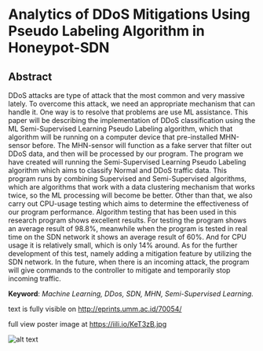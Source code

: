# Analytics of DDoS Mitigations Using Pseudo Labeling Algorithm in Honeypot-SDN

## Abstract

DDoS attacks are type of attack that the most common and very massive lately. To overcome this attack, we need an appropriate mechanism that can handle it. One way is to resolve that problems are use ML assistance. This paper will be describing the implementation of DDoS classification using the ML Semi-Supervised Learning Pseudo Labeling algorithm, which that algorithm will be running on a computer device that pre-installed MHN-sensor before. The MHN-sensor will function as a fake server that filter out DDoS data, and then will be processed by our program. The program we have created will running the Semi-Supervised Learning Pseudo Labeling algorithm which aims to classify Normal and DDoS traffic data. This program runs by combining Supervised and Semi-Supervised algorithms, which are algorithms that work with a data clustering mechanism that works twice, so the ML processing will become be better. Other than that, we also carry out CPU-usage testing which aims to determine the effectiveness of our program performance. Algorithm testing that has been used in this research program shows excellent results. For testing the program shows an average result of 98.8%, meanwhile when the program is tested in real time on the SDN network it shows an average result of 60%. And for CPU usage it is relatively small, which is only 14% around. As for the further development of this test, namely adding a mitigation feature by utilizing the SDN network. In the future, when there is an incoming attack, the program will give commands to the controller to mitigate and temporarily stop incoming traffic. 

**Keyword**: *Machine Learning, DDos, SDN, MHN, Semi-Supervised Learning.*

text is fully visible on http://eprints.umm.ac.id/70054/

full view poster image at https://iili.io/KeT3zB.jpg

![alt text](https://iili.io/KeTqqF.jpg)


